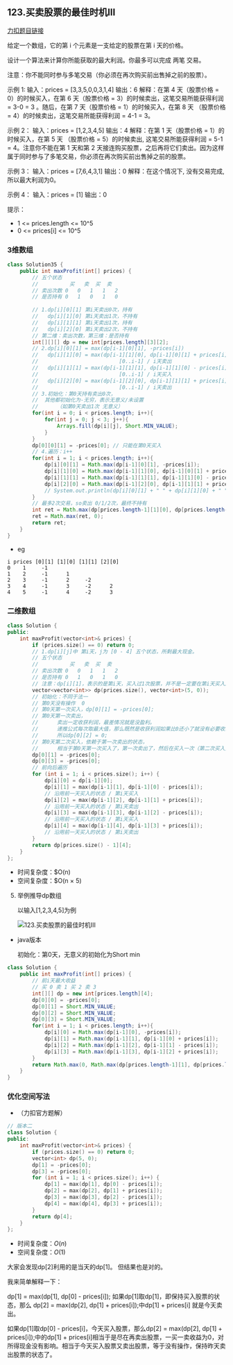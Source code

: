 


## 123.买卖股票的最佳时机III

[力扣题目链接](https://leetcode-cn.com/problems/best-time-to-buy-and-sell-stock-iii/)


给定一个数组，它的第 i 个元素是一支给定的股票在第 i 天的价格。

设计一个算法来计算你所能获取的最大利润。你最多可以完成 两笔 交易。

注意：你不能同时参与多笔交易（你必须在再次购买前出售掉之前的股票）。

示例 1:
输入：prices = [3,3,5,0,0,3,1,4]
输出：6
解释：在第 4 天（股票价格 = 0）的时候买入，在第 6 天（股票价格 = 3）的时候卖出，这笔交易所能获得利润 = 3-0 = 3 。随后，在第 7 天（股票价格 = 1）的时候买入，在第 8 天 （股票价格 = 4）的时候卖出，这笔交易所能获得利润 = 4-1 = 3。

示例 2：
输入：prices = [1,2,3,4,5]
输出：4
解释：在第 1 天（股票价格 = 1）的时候买入，在第 5 天 （股票价格 = 5）的时候卖出, 这笔交易所能获得利润 = 5-1 = 4。注意你不能在第 1 天和第 2 天接连购买股票，之后再将它们卖出。因为这样属于同时参与了多笔交易，你必须在再次购买前出售掉之前的股票。

示例 3：
输入：prices = [7,6,4,3,1]
输出：0
解释：在这个情况下, 没有交易完成, 所以最大利润为0。

示例 4：
输入：prices = [1]
输出：0

提示：

* 1 <= prices.length <= 10^5
* 0 <= prices[i] <= 10^5

### 3维数组

```java
class Solution35 {
    public int maxProfit(int[] prices) {
        // 五个状态
        //          买   卖  买  卖
        // 卖出次数 0	0	1	1	2
        // 是否持有 0  	1 	0 	1 	0 
        
        // 1.dp[i][0][1] 第i天卖出0次，持有    
        //   dp[i][1][0] 第i天卖出1次，不持有   
        //   dp[i][1][1] 第i天卖出1次，持有  
        //   dp[i][2][0] 第i天卖出2次，不持有 
        // 第二维：卖出次数，第三维：是否持有
        int[][][] dp = new int[prices.length][3][2];
        // 2.dp[i][0][1] = max(dp[i-1][0][1], -prices[i])               // 							[0..i-1] / i天买入
        //   dp[i][1][0] = max(dp[i-1][1][0], dp[i-1][0][1] + prices[i])
        // 							[0..i-1] / i天卖出
        //   dp[i][1][1] = max(dp[i-1][1][1], dp[i-1][1][0] - prices[i]) 
        // 							[0..i-1] / i天买入
        //   dp[i][2][0] = max(dp[i-1][2][0], dp[i-1][1][1] + prices[i]) 
        // 							[0..i-1] / i天卖出
        // 3.初始化：第0天持有卖出0次，
        //	其他都初始化为-无穷，表示无意义/未设置
        //		（如第0天卖出1次 无意义）
        for(int i = 0; i < prices.length; i++){
            for(int j = 0; j < 3; j++){
                Arrays.fill(dp[i][j], Short.MIN_VALUE);
            }
        }
        dp[0][0][1] = -prices[0]; // 只能在第0天买入
        // 4.遍历：i++
        for(int i = 1; i < prices.length; i++){
            dp[i][0][1] = Math.max(dp[i-1][0][1], -prices[i]);
            dp[i][1][0] = Math.max(dp[i-1][1][0], dp[i-1][0][1] + prices[i]);
            dp[i][1][1] = Math.max(dp[i-1][1][1], dp[i-1][1][0] - prices[i]); 
            dp[i][2][0] = Math.max(dp[i-1][2][0], dp[i-1][1][1] + prices[i]);
            // System.out.println(dp[i][0][1] + " " + dp[i][1][0] + " " + dp[i][1][1] + " " + dp[i][2][0]); 
        }
        // 最多2次交易，so卖出 0/1/2次，最终不持有
        int ret = Math.max(dp[prices.length-1][1][0], dp[prices.length-1][2][0]);
        ret = Math.max(ret, 0);
        return ret;
    }
}
```

+ eg

```
i prices [0][1] [1][0] [1][1] [2][0]   
0    1     -1             
1    2     -1      1          
2    3     -1      2     -2      
3    4     -1      3     -2      2
4    5     -1      4     -2      3
```



### 二维数组

```CPP
class Solution {
public:
    int maxProfit(vector<int>& prices) {
        if (prices.size() == 0) return 0;
        // 1.dp[i][j]中 第i天，j为 [0 - 4] 五个状态，所剩最大现金。
        // 五个状态
        //          买   卖  买  卖
        // 卖出次数 0	0	1	1	2
        // 是否持有 0  	1 	0 	1 	0
        // 注意：dp[i][1]，表示的是第i天，买入过1次股票，并不是一定要在第i天买入股票
        vector<vector<int>> dp(prices.size(), vector<int>(5, 0));
        // 初始化：不同于法一
        // 第0天没有操作  0
        // 第0天第一次买入，dp[0][1] = -prices[0];
		// 第0天第一次卖出，
        // 		卖出一定收获利润，最差情况就是没盈利。
        //		递推公式每次取最大值，那么既然是收获利润如果比0还小了就没有必要收获这个利润了。
        //		所以dp[0][2] = 0;
		// 第0天第二次买入，依赖于第一次卖出的状态，
        // 		相当于第0天第一次买入了，第一次卖出了，然后在买入一次（第二次买入），那么现在没有现金，买入st现金减少。 -prices[0]; 
        dp[0][1] = -prices[0];
        dp[0][3] = -prices[0];
        // 前向后遍历
        for (int i = 1; i < prices.size(); i++) {
            dp[i][0] = dp[i-1][0];
            dp[i][1] = max(dp[i-1][1], dp[i-1][0] - prices[i]);
            // 沿用前一天买入的状态 / 第i天买入
            dp[i][2] = max(dp[i-1][2], dp[i-1][1] + prices[i]);
            // 沿用前一天买入的状态 / 第i天卖出
            dp[i][3] = max(dp[i-1][3], dp[i-1][2] - prices[i]);
            // 沿用前一天买入的状态 / 第i天买入
            dp[i][4] = max(dp[i-1][4], dp[i-1][3] + prices[i]);
            // 沿用前一天买入的状态 / 第i天卖出
        }
        return dp[prices.size() - 1][4];
    }
};
```

* 时间复杂度：$O(n)
* 空间复杂度：$O(n × 5) 

5. 举例推导dp数组

   以输入[1,2,3,4,5]为例

   ![123.买卖股票的最佳时机III](https://img-blog.csdnimg.cn/20201228181724295.png)

 

+ java版本

  初始化：第0天，无意义的初始化为Short min

```java
class Solution {
    public int maxProfit(int[] prices) { 
        // 前i天最大收益  
        // 买 0 卖 1 买 2 卖 3
        int[][] dp = new int[prices.length][4];
        dp[0][0] = -prices[0];
        dp[0][1] = Short.MIN_VALUE;
        dp[0][2] = Short.MIN_VALUE;
        dp[0][3] = Short.MIN_VALUE;
        for(int i = 1; i < prices.length; i++){
            dp[i][0] = Math.max(dp[i-1][0], -prices[i]);
            dp[i][1] = Math.max(dp[i-1][1], dp[i-1][0] + prices[i]);
            dp[i][2] = Math.max(dp[i-1][2], dp[i-1][1] - prices[i]);
            dp[i][3] = Math.max(dp[i-1][3], dp[i-1][2] + prices[i]);
        }
        return Math.max(0, Math.max(dp[prices.length-1][1], dp[prices.length-1][3]));
    }
}
```



### 优化空间写法

+ （力扣官方题解）

```CPP
// 版本二
class Solution {
public:
    int maxProfit(vector<int>& prices) {
        if (prices.size() == 0) return 0;
        vector<int> dp(5, 0);
        dp[1] = -prices[0];
        dp[3] = -prices[0];
        for (int i = 1; i < prices.size(); i++) {
            dp[1] = max(dp[1], dp[0] - prices[i]);
            dp[2] = max(dp[2], dp[1] + prices[i]);
            dp[3] = max(dp[3], dp[2] - prices[i]);
            dp[4] = max(dp[4], dp[3] + prices[i]);
        }
        return dp[4];
    }
};
```

* 时间复杂度：$O(n)$
* 空间复杂度：$O(1)$

大家会发现dp[2]利用的是当天的dp[1]。 但结果也是对的。

我来简单解释一下：

dp[1] = max(dp[1], dp[0] - prices[i]); 如果dp[1]取dp[1]，即保持买入股票的状态，那么 dp[2] = max(dp[2], dp[1] + prices[i]);中dp[1] + prices[i] 就是今天卖出。

如果dp[1]取dp[0] - prices[i]，今天买入股票，那么dp[2] = max(dp[2], dp[1] + prices[i]);中的dp[1] + prices[i]相当于是尽在再卖出股票，一买一卖收益为0，对所得现金没有影响。相当于今天买入股票又卖出股票，等于没有操作，保持昨天卖出股票的状态了。

 